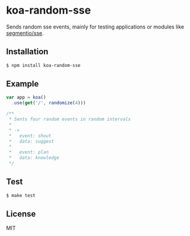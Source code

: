 
# koa-random-sse

Sends random sse events, mainly for testing applications or modules like [segmentio/sse](https://github.com/segmentio/sse).

## Installation

```bash
$ npm install koa-random-sse
```

## Example

```js
var app = koa()
  .use(get('/', randomize(4)))

/**
 * Sents four random events in random intervals
 *
 * ->
 *   event: shout
 *   data: suggest
 *
 *   event: plan
 *   data: knowledge
 */
```

## Test

```bash
$ make test
```

## License

MIT
